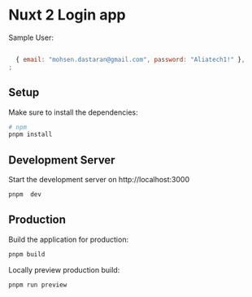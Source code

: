 # Nuxt 2 Login app

Sample User:

```js

  { email: "mohsen.dastaran@gmail.com", password: "Aliatech1!" },
;
```

## Setup

Make sure to install the dependencies:

```bash
# npm
pnpm install
```

## Development Server

Start the development server on http://localhost:3000

```bash
pnpm  dev
```

## Production

Build the application for production:

```bash
pnpm build
```

Locally preview production build:

```bash
pnpm run preview
```
